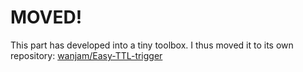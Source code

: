 # MOVED!
This part has developed into a tiny toolbox. I thus moved it to its own repository: [wanjam/Easy-TTL-trigger](https://github.com/wanjam/Easy-TTL-trigger)